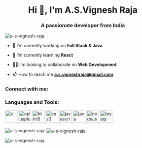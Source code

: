 <h1 align="center">Hi 👋, I'm A.S.Vignesh Raja</h1>
<h3 align="center">A passionate developer from India</h3>


<p align="left"> <img src="https://komarev.com/ghpvc/?username=a-s-vignesh-raja&label=Profile%20views&color=0e75b6&style=flat" alt="a-s-vignesh-raja" /> </p>

- 🔭 I’m currently working on **Full Stack & Java**

- 🌱 I’m currently learning **React**

- 👯‍♂️ I’m looking to collaborate on **Web Development**

- 📫 How to reach me **a.s.vigneshraja@gmail.com**

<h3 align="left">Connect with me:</h3>
<p align="left">
</p>

<h3 align="left">Languages and Tools:</h3>
<p align="left"> <a href="https://www.cprogramming.com/" target="_blank" rel="noreferrer">
  <img src="https://upload.wikimedia.org/wikipedia/commons/thumb/1/18/C_Programming_Language.svg/1200px-C_Programming_Language.svg.png" alt="c" width="40" height="40"/> </a> <a href="https://www.w3schools.com/cpp/" target="_blank" rel="noreferrer"> <img src="https://upload.wikimedia.org/wikipedia/commons/thumb/1/18/ISO_C%2B%2B_Logo.svg/800px-ISO_C%2B%2B_Logo.svg.png" alt="cplusplus" width="40" height="40"/> </a> 
  <a href="https://www.w3.org/html/" target="_blank" rel="noreferrer"> <img src="https://cdn-icons-png.flaticon.com/512/919/919827.png" alt="html5" width="40" height="40"/> </a>
  <a href="https://www.w3schools.com/css/" target="_blank" rel="noreferrer"> <img src="https://upload.wikimedia.org/wikipedia/commons/thumb/d/d5/CSS3_logo_and_wordmark.svg/1200px-CSS3_logo_and_wordmark.svg.png" alt="css3" width="40" height="40"/> </a>  <a href="https://developer.mozilla.org/en-US/docs/Web/JavaScript" target="_blank" rel="noreferrer"> <img src="https://upload.wikimedia.org/wikipedia/commons/thumb/6/6a/JavaScript-logo.png/800px-JavaScript-logo.png" alt="javascript" width="40" height="40"/> </a>
  <a href="https://www.java.com" target="_blank" rel="noreferrer"> <img src="https://encrypted-tbn0.gstatic.com/images?q=tbn:ANd9GcQVUX8Zl1APi0f2wjMZo5lKGUAK-4BhznaPMQ&usqp=CAU" alt="java" width="40" height="40"/> </a>  <a href="https://www.w3schools.com/nodejs/" target="_blank" rel="noreferrer"> <img src="https://upload.wikimedia.org/wikipedia/commons/thumb/d/d9/Node.js_logo.svg/2560px-Node.js_logo.svg.png" alt="nodeJs" width="40" height="40"/> </a>  <a href="https://www.mysql.com/" target="_blank" rel="noreferrer"> <img src="https://www.freepnglogos.com/uploads/logo-mysql-png/logo-mysql-mysql-logo-png-images-are-download-crazypng-21.png" alt="mysql" width="40" height="40"/> </a> </p>

<p><img align="left" src="https://github-readme-stats.vercel.app/api/top-langs?username=a-s-vignesh-raja&show_icons=true&locale=en&layout=compact" alt="a-s-vignesh-raja" />
</p>

<p>&nbsp;<img align="center" src="https://github-readme-stats.vercel.app/api?username=a-s-vignesh-raja&show_icons=true&locale=en" alt="a-s-vignesh-raja" /></p>

<p><img align="center" src="https://github-readme-streak-stats.herokuapp.com/?user=a-s-vignesh-raja&" alt="a-s-vignesh-raja" /></p>
